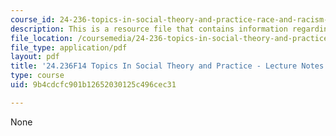 ```yaml
---
course_id: 24-236-topics-in-social-theory-and-practice-race-and-racism-fall-2014
description: This is a resource file that contains information regarding session 12.
file_location: /coursemedia/24-236-topics-in-social-theory-and-practice-race-and-racism-fall-2014/9b4cdcfc901b12652030125c496cec31_MIT24_236F14_Sess12.pdf
file_type: application/pdf
layout: pdf
title: '24.236F14 Topics In Social Theory and Practice - Lecture Notes: Racial Identities'
type: course
uid: 9b4cdcfc901b12652030125c496cec31

---
```

None